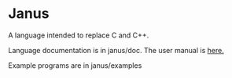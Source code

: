 
# Janus

A language intended to replace C and C++.

Language documentation is in janus/doc.  The user manual is 
[here.](doc/0_contents.md)

Example programs are in janus/examples


